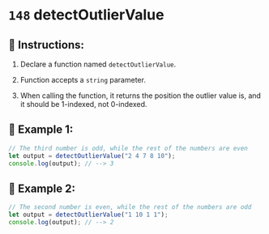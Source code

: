 # `148` detectOutlierValue

## 📝 Instructions:

1. Declare a function named `detectOutlierValue`.

2. Function accepts a `string` parameter.

3. When calling the function, it returns the position the outlier value is, and it should be 1-indexed, not 0-indexed.

## 📎 Example 1:

```js
// The third number is odd, while the rest of the numbers are even
let output = detectOutlierValue("2 4 7 8 10");
console.log(output); // --> 3
```

## 📎 Example 2:

```js
// The second number is even, while the rest of the numbers are odd
let output = detectOutlierValue("1 10 1 1");
console.log(output); // --> 2
```
